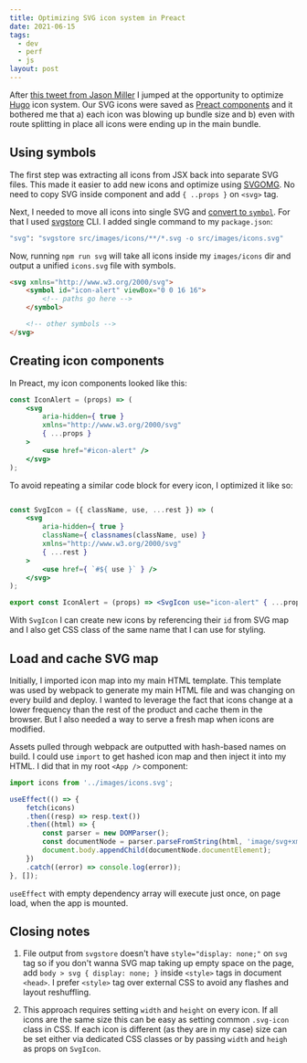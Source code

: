 ```yaml
---
title: Optimizing SVG icon system in Preact
date: 2021-06-15
tags:
  - dev
  - perf
  - js
layout: post
---
```


After [this tweet from Jason Miller](https://twitter.com/_developit/status/1382838799420514317) I jumped at the opportunity to optimize [Hugo](https://withhugo.com) icon system. Our SVG icons were saved as [Preact components](https://css-tricks.com/creating-svg-icon-system-react/) and it bothered me that a) each icon was blowing up bundle size and b) even with route splitting in place all icons were ending up in the main bundle.

## Using symbols

The first step was extracting all icons from JSX back into separate SVG files. This made it easier to add new icons and optimize using [SVGOMG](https://jakearchibald.github.io/svgomg/). No need to copy SVG inside component and add `{ ..props }` on `<svg>` tag.

Next, I needed to move all icons into single SVG and [convert to `symbol`](https://css-tricks.com/svg-symbol-good-choice-icons/). For that I used [svgstore](https://github.com/svgstore/svgstore-cli) CLI. I added single command to my `package.json`:

```bash
"svg": "svgstore src/images/icons/**/*.svg -o src/images/icons.svg"
```

Now, running `npm run svg` will take all icons inside my `images/icons` dir and output a unified `icons.svg` file with symbols.

```html
<svg xmlns="http://www.w3.org/2000/svg">
    <symbol id="icon-alert" viewBox="0 0 16 16">
        <!-- paths go here -->
    </symbol>

    <!-- other symbols -->
</svg>
```

## Creating icon components

In Preact, my icon components looked like this:

```jsx
const IconAlert = (props) => (
    <svg
        aria-hidden={ true }
        xmlns="http://www.w3.org/2000/svg"
        { ...props }
    >
        <use href="#icon-alert" />
    </svg>
);
```

To avoid repeating a similar code block for every icon, I optimized it like so:

```jsx

const SvgIcon = ({ className, use, ...rest }) => (
    <svg
        aria-hidden={ true }
        className={ classnames(className, use) }
        xmlns="http://www.w3.org/2000/svg"
        { ...rest }
    >
        <use href={ `#${ use }` } />
    </svg>
);

export const IconAlert = (props) => <SvgIcon use="icon-alert" { ...props } />;
```

With `SvgIcon` I can create new icons by referencing their `id` from SVG map and I also get CSS class of the same name that I can use for styling.

## Load and cache SVG map

Initially, I imported icon map into my main HTML template. This template was used by webpack to generate my main HTML file and was changing on every build and deploy. I wanted to leverage the fact that icons change at a lower frequency than the rest of the product and cache them in the browser. But I also needed a way to serve a fresh map when icons are modified.

Assets pulled through webpack are outputted with hash-based names on build. I could use `import` to get hashed icon map and then inject it into my HTML. I did that in my root `<App />` component:

```jsx
import icons from '../images/icons.svg';

useEffect(() => {
    fetch(icons)
    .then((resp) => resp.text())
    .then((html) => {
        const parser = new DOMParser();
        const documentNode = parser.parseFromString(html, 'image/svg+xml');
        document.body.appendChild(documentNode.documentElement);
    })
    .catch((error) => console.log(error));
}, []);
```

`useEffect` with empty dependency array will execute just once, on page load, when the app is mounted.

## Closing notes

1. File output from `svgstore` doesn't have `style="display: none;"` on `svg` tag so if you don't wanna SVG map taking up empty space on the page, add `body > svg { display: none; }` inside `<style>` tags in document `<head>`. I prefer `<style>` tag over external CSS to avoid any flashes and layout reshuffling.

2. This approach requires setting `width` and `height` on every icon. If all icons are the same size this can be easy as setting common `.svg-icon` class in CSS. If each icon is different (as they are in my case) size can be set either via dedicated CSS classes or by passing `width` and `heigh` as props on `SvgIcon`.

